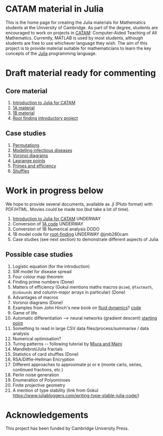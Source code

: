 # CATAM material in Julia

This is the home page for creating the Julia materials for Mathematics
students at the University of Cambridge.  As part of the degree,
students are encouraged to work on projects in
[CATAM](https://www.maths.cam.ac.uk/undergrad/catam/computer-aided-teaching-all-mathematics-catam):
Computer-Aided Teaching of All Mathematics.  Currently, MATLAB is used
by most students, although students are free to use whichever language
they wish.  The aim of this project is to provide material suitable
for mathematicians to learn the key concepts of the
[Julia](https://julialang.org) programming language.



# Draft material ready for commenting

## Core material

1. [Introduction to Julia for CATAM](https://sje30.github.io/catam-julia/intro/julia-manual.html)
2. [1A material](https://github.com/sje30/catam-julia/tree/main/1a)
3. [1B material](https://github.com/sje30/catam-julia/tree/main/1b)
4. [Root finding introductory project](https://sje30.github.io/catam-julia/introductoryproject/)

## Case studies

1. [Permutations](https://sje30.github.io/catam-julia/casestudies/Permutations/permutationsnotebook.html)
2. [Modelling infectious diseases](https://sje30.github.io/catam-julia/casestudies/Modelling%20infectious%20diseases/Modelling%20infectious%20diseases.html)
3. [Voronoi diagrams](https://sje30.github.io/catam-julia/casestudies/voronoi/voronoidiagrams.html)
4. [Lagrange points](https://sje30.github.io/catam-julia/casestudies/lagrangepoints/lagrangepointsnotebook.html)
5. [Primes and efficiency](https://sje30.github.io/catam-julia/casestudies/Primes%20and%20Efficiency/primes.html)
6. [Shuffles](https://sje30.github.io/catam-julia/casestudies/Shuffles/shuffle.html)

# Work in progress below


We hope to provide several documents, available as .jl (Pluto format)
with PDF/HTML.  Movies could be made too (but take a lot of time).

1. [Introduction to Julia for CATAM](intro/README.md) UNDERWAY
2. Conversion of [1A code](1a/README.md) UNDERWAY
3. Conversion of 1B Numerical analysis DODO
4. 1B model code for
   [root-finding](https://www.maths.cam.ac.uk/undergrad/catam/files/0pt1.pdf) UNDERWAY @jmb280cam
5. Case studies (see next section) to demonstrate different aspects of Julia

## Possible case studies

1. Logistic equation (for the introduction)
2. SIR model for disease spread
3. Four colour map theorem
4. Finding prime numbers (Done)
5. Matters of efficiency (Gokul mentions maths macros `@simd`, `@fastmath`, `@inbounds` and column-major arrays in particular) (Done)
6. Advantages of macros
7. Voronoi diagrams (Done)
8. Examples from John Hinch's new book on [fluid dynamics](https://www.cambridge.org/gb/academic/subjects/mathematics/fluid-dynamics-and-solid-mechanics/think-you-compute-prelude-computational-fluid-dynamics?format=PB)?  [code](https://www.damtp.cam.ac.uk/user/hinch/teaching/CMIFM_Handouts/)
9. Game of life
10. Automatic differentiation --> neural networks (gradient descent) [starting point](https://www.youtube.com/watch?v=vAp6nUMrKYg)
11. Something to read in large CSV data files/process/summarise / data analysis
12. Numerical optimisation?
13. Turing patterns -- following tutorial by [Miura and Maini](https://paperpile.com/app/p/56e34cfe-cb76-07bd-ae2d-49dd9faad3b9)
14. Mandlebrot/Julia fractals
15. Statistics of card shuffles (Done)
16. RSA/Diffie-Hellman Encryption
17. Different approaches to approximate pi or e (monte carlo, series, continued fractions, etc.)
18. Perlin noise generation
19. Enumeration of Polyominoes
20. Finite projective geometry
21. A mention of type stability (link from Gokul https://www.juliabloggers.com/writing-type-stable-julia-code/)

# Acknowledgements

This project has been funded by Cambridge University Press.
